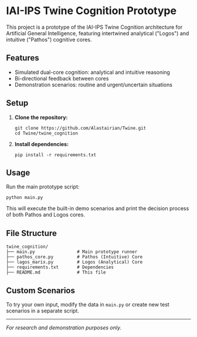 # IAI-IPS Twine Cognition Prototype

This project is a prototype of the IAI-IPS Twine Cognition architecture for Artificial General Intelligence, featuring intertwined analytical ("Logos") and intuitive ("Pathos") cognitive cores.

## Features

- Simulated dual-core cognition: analytical and intuitive reasoning
- Bi-directional feedback between cores
- Demonstration scenarios: routine and urgent/uncertain situations

## Setup

1. **Clone the repository:**
   ```
   git clone https://github.com/Alastairian/Twine.git
   cd Twine/twine_cognition
   ```

2. **Install dependencies:**
   ```
   pip install -r requirements.txt
   ```

## Usage

Run the main prototype script:

```
python main.py
```

This will execute the built-in demo scenarios and print the decision process of both Pathos and Logos cores.

## File Structure

```
twine_cognition/
├── main.py                # Main prototype runner
├── pathos_core.py         # Pathos (Intuitive) Core
├── lagos_marix.py         # Logos (Analytical) Core
├── requirements.txt       # Dependencies
├── README.md              # This file
```

## Custom Scenarios

To try your own input, modify the data in `main.py` or create new test scenarios in a separate script.

---

*For research and demonstration purposes only.*